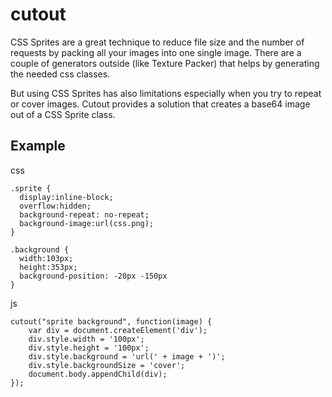 # cutout
CSS Sprites are a great technique to reduce file size and the number of requests by packing all your images into one single image.
There are a couple of generators outside (like Texture Packer) that helps by generating the needed css classes.

But using CSS Sprites has also limitations especially when you try to repeat or cover images. 
Cutout provides a solution that creates a base64 image out of a CSS Sprite class.

## Example
css 
	
	.sprite {
	  display:inline-block;
	  overflow:hidden;
	  background-repeat: no-repeat;
	  background-image:url(css.png);
	}
	 
	.background {
	  width:103px;
	  height:353px;
	  background-position: -20px -150px
	}

js
	
	cutout("sprite background", function(image) {
		var div = document.createElement('div');
		div.style.width = '100px';
		div.style.height = '100px';
		div.style.background = 'url(' + image + ')';
		div.style.backgroundSize = 'cover'; 
		document.body.appendChild(div);
	});

